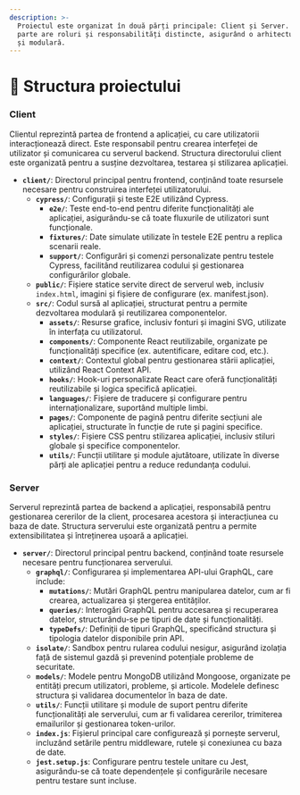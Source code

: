 ```yaml
---
description: >-
  Proiectul este organizat în două părți principale: Client și Server. Fiecare
  parte are roluri și responsabilități distincte, asigurând o arhitectură clară
  și modulară.
---
```


# 📁 Structura proiectului

### Client

Clientul reprezintă partea de frontend a aplicației, cu care utilizatorii interacționează direct. Este responsabil pentru crearea interfeței de utilizator și comunicarea cu serverul backend. Structura directorului client este organizată pentru a susține dezvoltarea, testarea și stilizarea aplicației.

* **`client/`**: Directorul principal pentru frontend, conținând toate resursele necesare pentru construirea interfeței utilizatorului.
  * **`cypress/`**: Configurații și teste E2E utilizând Cypress.
    * **`e2e/`**: Teste end-to-end pentru diferite funcționalități ale aplicației, asigurându-se că toate fluxurile de utilizatori sunt funcționale.
    * **`fixtures/`**: Date simulate utilizate în testele E2E pentru a replica scenarii reale.
    * **`support/`**: Configurări și comenzi personalizate pentru testele Cypress, facilitând reutilizarea codului și gestionarea configurărilor globale.
  * **`public/`**: Fișiere statice servite direct de serverul web, inclusiv `index.html`, imagini și fișiere de configurare (ex. manifest.json).
  * **`src/`**: Codul sursă al aplicației, structurat pentru a permite dezvoltarea modulară și reutilizarea componentelor.
    * **`assets/`**: Resurse grafice, inclusiv fonturi și imagini SVG, utilizate în interfața cu utilizatorul.
    * **`components/`**: Componente React reutilizabile, organizate pe funcționalități specifice (ex. autentificare, editare cod, etc.).
    * **`context/`**: Contextul global pentru gestionarea stării aplicației, utilizând React Context API.
    * **`hooks/`**: Hook-uri personalizate React care oferă funcționalități reutilizabile și logica specifică aplicației.
    * **`languages/`**: Fișiere de traducere și configurare pentru internaționalizare, suportând multiple limbi.
    * **`pages/`**: Componente de pagină pentru diferite secțiuni ale aplicației, structurate în funcție de rute și pagini specifice.
    * **`styles/`**: Fișiere CSS pentru stilizarea aplicației, inclusiv stiluri globale și specifice componentelor.
    * **`utils/`**: Funcții utilitare și module ajutătoare, utilizate în diverse părți ale aplicației pentru a reduce redundanța codului.

### Server

Serverul reprezintă partea de backend a aplicației, responsabilă pentru gestionarea cererilor de la client, procesarea acestora și interacțiunea cu baza de date. Structura serverului este organizată pentru a permite extensibilitatea și întreținerea ușoară a aplicației.

* **`server/`**: Directorul principal pentru backend, conținând toate resursele necesare pentru funcționarea serverului.
  * **`graphql/`**: Configurarea și implementarea API-ului GraphQL, care include:
    * **`mutations/`**: Mutări GraphQL pentru manipularea datelor, cum ar fi crearea, actualizarea și ștergerea entităților.
    * **`queries/`**: Interogări GraphQL pentru accesarea și recuperarea datelor, structurându-se pe tipuri de date și funcționalități.
    * **`typeDefs/`**: Definiții de tipuri GraphQL, specificând structura și tipologia datelor disponibile prin API.
  * **`isolate/`**: Sandbox pentru rularea codului nesigur, asigurând izolația față de sistemul gazdă și prevenind potențiale probleme de securitate.
  * **`models/`**: Modele pentru MongoDB utilizând Mongoose, organizate pe entități precum utilizatori, probleme, și articole. Modelele definesc structura și validarea documentelor în baza de date.
  * **`utils/`**: Funcții utilitare și module de suport pentru diferite funcționalități ale serverului, cum ar fi validarea cererilor, trimiterea emailurilor și gestionarea token-urilor.
  * **`index.js`**: Fișierul principal care configurează și pornește serverul, incluzând setările pentru middleware, rutele și conexiunea cu baza de date.
  * **`jest.setup.js`**: Configurare pentru testele unitare cu Jest, asigurându-se că toate dependențele și configurările necesare pentru testare sunt incluse.
